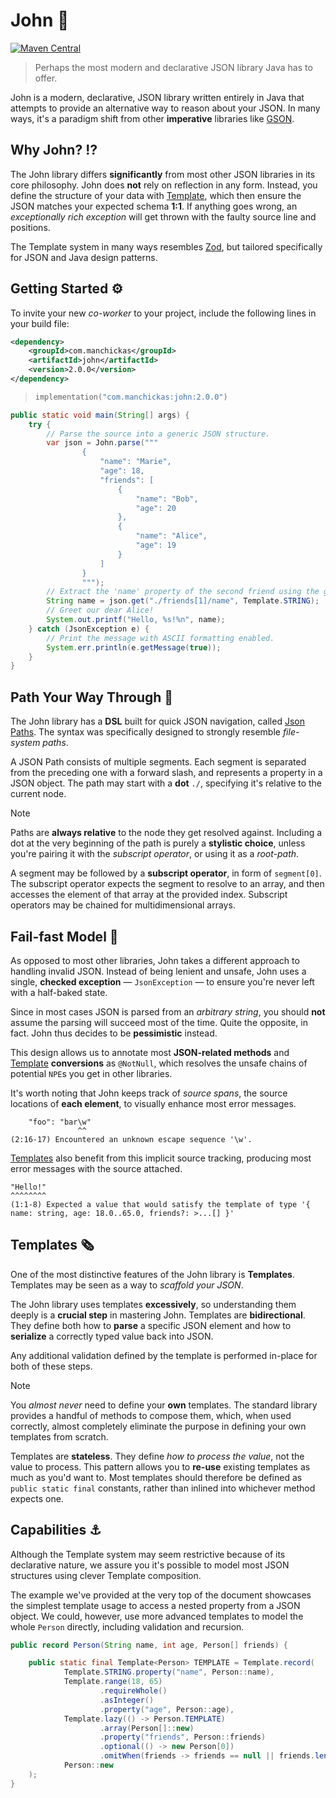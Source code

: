 # John 👴
[![Maven Central](https://img.shields.io/badge/Maven-Central-F18900?style=flat&logo=sonatype&link=https%3A%2F%2Fcentral.sonatype.com%2Fartifact%2Fcom.manchickas%2Fjohn)](https://central.sonatype.com/artifact/com.manchickas/john)

> Perhaps the most modern and declarative JSON library Java has to offer.

John is a modern, declarative, JSON library written entirely in Java that attempts to provide an alternative way to reason about your JSON. In many ways, it's a paradigm shift from other **imperative** libraries like [GSON](https://github.com/google/gson/tree/main).

## Why John? ⁉️

The John library differs **significantly** from most other JSON libraries in its core philosophy. John does **not** rely on reflection in any form. Instead,
you define the structure of your data with [Template](#templates), which then ensure the JSON matches your expected schema **1:1**. If anything goes wrong, an _exceptionally rich exception_
will get thrown with the faulty source line and positions.

The Template system in many ways resembles [Zod](https://zod.dev/), but tailored specifically for JSON and Java design patterns.

## Getting Started ⚙️

To invite your new _co-worker_ to your project, include the following lines in your build file:

```xml
<dependency>
    <groupId>com.manchickas</groupId>
    <artifactId>john</artifactId>
    <version>2.0.0</version>
</dependency>
```

> ```kts
> implementation("com.manchickas:john:2.0.0")
> ```

```java
public static void main(String[] args) {
    try {
        // Parse the source into a generic JSON structure.
        var json = John.parse("""
                {
                    "name": "Marie",
                    "age": 18,
                    "friends": [
                        {
                            "name": "Bob",
                            "age": 20
                        },
                        {
                            "name": "Alice",
                            "age": 19
                        }
                    ]
                }
                """);
        // Extract the 'name' property of the second friend using the generic 'STRING' template.
        String name = json.get("./friends[1]/name", Template.STRING);
        // Greet our dear Alice!
        System.out.printf("Hello, %s!%n", name);
    } catch (JsonException e) {
        // Print the message with ASCII formatting enabled.
        System.err.println(e.getMessage(true));
    }
}
```

## Path Your Way Through 👣

The John library has a **DSL** built for quick JSON navigation, called [Json Paths](./src/main/java/com/manchickas/john/path/JsonPath.java).
The syntax was specifically designed to strongly resemble _file-system paths_.

A JSON Path consists of multiple segments. Each segment is separated from the preceding one with a forward slash, and represents
a property in a JSON object. The path may start with a **dot** `./`, specifying it's relative to the current node.

> [!NOTE]
> Paths are **always relative** to the node they get resolved against.
> Including a dot at the very beginning of the path is purely a **stylistic choice**, unless you're pairing it with the _subscript operator_, or using it as a _root-path_.

A segment may be followed by a **subscript operator**, in form of `segment[0]`. The subscript operator expects
the segment to resolve to an array, and then accesses the element of that array at the provided index. Subscript operators
may be chained for multidimensional arrays.

## Fail-fast Model 🧨

As opposed to most other libraries, John takes a different approach to handling invalid JSON.
Instead of being lenient and unsafe, John uses a single, **checked exception** — `JsonException` — to ensure you're never left with a half-baked state.

Since in most cases JSON is parsed from an _arbitrary string_, you should **not** assume the parsing will succeed most of the time.
Quite the opposite, in fact. John thus decides to be **pessimistic** instead.

This design allows us to annotate most **JSON-related methods** and [Template](#templates) **conversions** as `@NotNull`, which resolves the unsafe chains of potential `NPE`s you get in other libraries.

It's worth noting that John keeps track of _source spans_, the source locations of **each element**, to visually enhance most error messages.

```
    "foo": "bar\w"
               ^^
(2:16-17) Encountered an unknown escape sequence '\w'.
```

[Templates](#templates) also benefit from this implicit source tracking, producing most error messages with the source attached.

```
"Hello!"
^^^^^^^^
(1:1-8) Expected a value that would satisfy the template of type '{ name: string, age: 18.0..65.0, friends?: >...[] }'
```


<a name="templates"></a>
## Templates 🗞️

One of the most distinctive features of the John library is **Templates**. Templates may be seen as a way to _scaffold your JSON_.

The John library uses templates **excessively**, so understanding them deeply is a **crucial step** in mastering John.
Templates are **bidirectional**. They define both how to **parse** a specific JSON element and how to **serialize** a correctly typed value back into JSON.

Any additional validation defined by the template is performed in-place for both of these steps.

> [!NOTE]
> You _almost never_ need to define your **own** templates. The standard library provides a handful of methods to compose
> them, which, when used correctly, almost completely eliminate the purpose in defining your own templates from scratch.

Templates are **stateless**. They define _how to process the value_, not the value to process. This pattern allows you to **re-use** existing templates
as much as you'd want to. Most templates should therefore be defined as `public static final` constants, rather than inlined into whichever method expects one.

## Capabilities ⚓

Although the Template system may seem restrictive because of its declarative nature, we assure you it's possible to model
most JSON structures using clever Template composition.

The example we've provided at the very top of the document showcases the simplest template usage to access a nested property
from a JSON object. We could, however, use more advanced templates to model the whole `Person` directly, including validation
and recursion.

```java
public record Person(String name, int age, Person[] friends) {

    public static final Template<Person> TEMPLATE = Template.record(
            Template.STRING.property("name", Person::name),
            Template.range(18, 65)
                    .requireWhole()
                    .asInteger()
                    .property("age", Person::age),
            Template.lazy(() -> Person.TEMPLATE)
                    .array(Person[]::new)
                    .property("friends", Person::friends)
                    .optional(() -> new Person[0])
                    .omitWhen(friends -> friends == null || friends.length == 0),
            Person::new
    );
}
```
